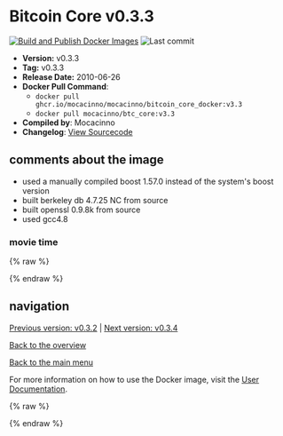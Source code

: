 # Bitcoin Core v0.3.3

[![Build and Publish Docker Images](https://github.com/mocacinno/bitcoin_core_docker/actions/workflows/build-and-publish.yml/badge.svg?branch=v3.3)](https://github.com/mocacinno/bitcoin_core_docker/actions/workflows/build-and-publish.yml)
![Last commit](https://badgen.net/github/last-commit/mocacinno/bitcoin_core_docker/v3.3)

- **Version:** v0.3.3
- **Tag:** v0.3.3
- **Release Date:** 2010-06-26
- **Docker Pull Command**:
  - `docker pull ghcr.io/mocacinno/mocacinno/bitcoin_core_docker:v3.3`
  - `docker pull mocacinno/btc_core:v3.3`
- **Compiled by**: Mocacinno
- **Changelog**: [View Sourcecode](https://github.com/bitcoin/bitcoin/tree/v0.3.3)

## comments about the image

- used a manually compiled boost 1.57.0 instead of the system's boost version
- built berkeley db 4.7.25 NC from source
- built openssl 0.9.8k from source
- used gcc4.8

### movie time

{% raw %}
<link rel="stylesheet" href="https://mocacinno.com/asciinema-player.css">
   <div id="fullnode"></div>
   <script src="https://mocacinno.com/asciinema-player.min.js"></script>
   <script>
      AsciinemaPlayer.create('./casts/v0.3.3.cast', document.getElementById('fullnode'));
   </script>
{% endraw %}

## navigation

[Previous version: v0.3.2](./v3.2.md) | [Next version: v0.3.4](./v3.4.md)

[Back to the overview](./Readme.md)

[Back to the main menu](../Readme.md)

For more information on how to use the Docker image, visit the [User Documentation](../userdocs/Readme.md).

<!-- Google tag (gtag.js) -->
{% raw %}
<script async src="https://www.googletagmanager.com/gtag/js?id=G-BPC6NC6FF9"></script>
<script>
  window.dataLayer = window.dataLayer || [];
  function gtag(){dataLayer.push(arguments);}
  gtag('js', new Date());
  gtag('config', 'G-BPC6NC6FF9');
</script>
{% endraw %}

